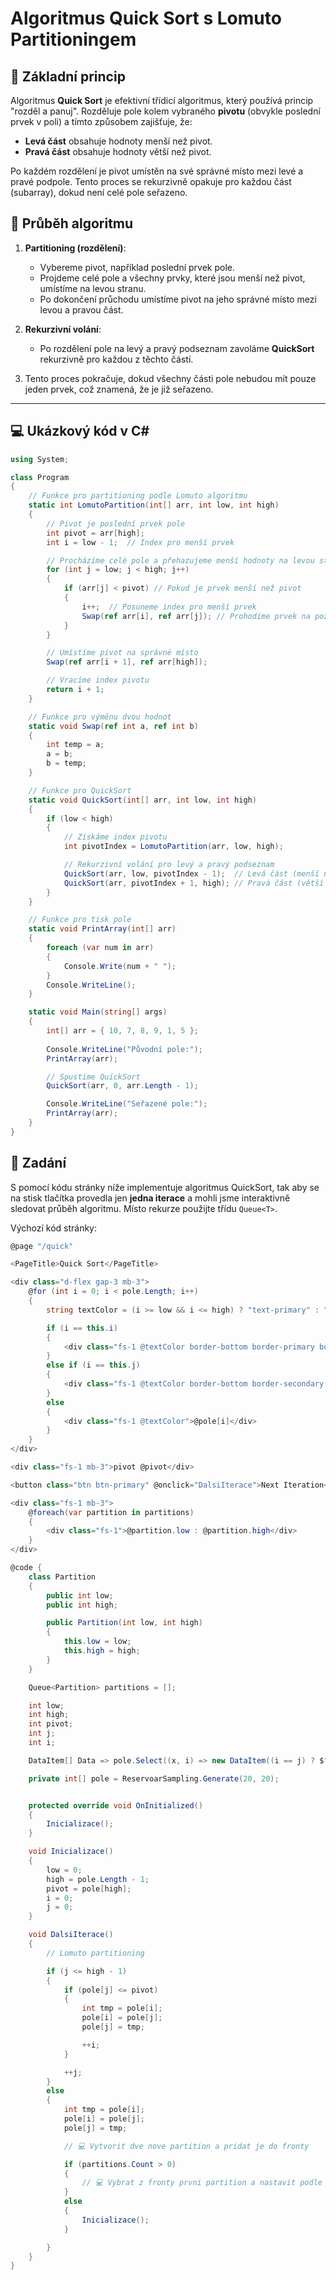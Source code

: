 # Algoritmus Quick Sort s Lomuto Partitioningem

## 🔢 Základní princip

Algoritmus **Quick Sort** je efektivní třídicí algoritmus, který používá princip "rozděl a panuj". Rozděluje pole kolem vybraného **pivotu** (obvykle poslední prvek v poli) a tímto způsobem zajišťuje, že:

- **Levá část** obsahuje hodnoty menší než pivot.
- **Pravá část** obsahuje hodnoty větší než pivot.

Po každém rozdělení je pivot umístěn na své správné místo mezi levé a pravé podpole. Tento proces se rekurzivně opakuje pro každou část (subarray), dokud není celé pole seřazeno.

## 🔄 Průběh algoritmu

1. **Partitioning (rozdělení)**:
   - Vybereme pivot, například poslední prvek pole.
   - Projdeme celé pole a všechny prvky, které jsou menší než pivot, umístíme na levou stranu.
   - Po dokončení průchodu umístíme pivot na jeho správné místo mezi levou a pravou část.

2. **Rekurzivní volání**:
   - Po rozdělení pole na levý a pravý podseznam zavoláme **QuickSort** rekurzivně pro každou z těchto částí.

3. Tento proces pokračuje, dokud všechny části pole nebudou mít pouze jeden prvek, což znamená, že je již seřazeno.

---

## 💻 Ukázkový kód v C#

```csharp
using System;

class Program
{
    // Funkce pro partitioning podle Lomuto algoritmu
    static int LomutoPartition(int[] arr, int low, int high)
    {
        // Pivot je poslední prvek pole
        int pivot = arr[high];
        int i = low - 1;  // Index pro menší prvek

        // Procházíme celé pole a přehazujeme menší hodnoty na levou stranu
        for (int j = low; j < high; j++)
        {
            if (arr[j] < pivot) // Pokud je prvek menší než pivot
            {
                i++;  // Posuneme index pro menší prvek
                Swap(ref arr[i], ref arr[j]); // Prohodíme prvek na pozici i a j
            }
        }

        // Umístíme pivot na správné místo
        Swap(ref arr[i + 1], ref arr[high]);

        // Vracíme index pivotu
        return i + 1;
    }

    // Funkce pro výměnu dvou hodnot
    static void Swap(ref int a, ref int b)
    {
        int temp = a;
        a = b;
        b = temp;
    }

    // Funkce pro QuickSort
    static void QuickSort(int[] arr, int low, int high)
    {
        if (low < high)
        {
            // Získáme index pivotu
            int pivotIndex = LomutoPartition(arr, low, high);

            // Rekurzivní volání pro levý a pravý podseznam
            QuickSort(arr, low, pivotIndex - 1);  // Levá část (menší než pivot)
            QuickSort(arr, pivotIndex + 1, high); // Pravá část (větší než pivot)
        }
    }

    // Funkce pro tisk pole
    static void PrintArray(int[] arr)
    {
        foreach (var num in arr)
        {
            Console.Write(num + " ");
        }
        Console.WriteLine();
    }

    static void Main(string[] args)
    {
        int[] arr = { 10, 7, 8, 9, 1, 5 };
        
        Console.WriteLine("Původní pole:");
        PrintArray(arr);

        // Spustíme QuickSort
        QuickSort(arr, 0, arr.Length - 1);

        Console.WriteLine("Seřazené pole:");
        PrintArray(arr);
    }
}
```

## 🚀 Zadání

S pomocí kódu stránky níže implementuje algoritmus QuickSort, tak aby se na stisk tlačítka provedla jen **jedna iterace** a mohli jsme interaktivně sledovat průběh algoritmu. Místo rekurze použijte třídu `Queue<T>`.

Výchozí kód stránky:

```csharp
@page "/quick"

<PageTitle>Quick Sort</PageTitle>

<div class="d-flex gap-3 mb-3">
    @for (int i = 0; i < pole.Length; i++)
    {
        string textColor = (i >= low && i <= high) ? "text-primary" : "text-secondary";

        if (i == this.i)
        {
            <div class="fs-1 @textColor border-bottom border-primary border-3">@pole[i]</div>
        }
        else if (i == this.j)
        {
            <div class="fs-1 @textColor border-bottom border-secondary border-3">@pole[i]</div>
        }
        else
        {
            <div class="fs-1 @textColor">@pole[i]</div>
        }
    }
</div>

<div class="fs-1 mb-3">pivot @pivot</div>

<button class="btn btn-primary" @onclick="DalsiIterace">Next Iteration</button>

<div class="fs-1 mb-3">
    @foreach(var partition in partitions)
    {
        <div class="fs-1">@partition.low : @partition.high</div>
    }
</div>

@code {
    class Partition
    {
        public int low;
        public int high;

        public Partition(int low, int high)
        {
            this.low = low;
            this.high = high;
        }
    }

    Queue<Partition> partitions = [];

    int low;
    int high;
    int pivot;
    int j;
    int i;

    DataItem[] Data => pole.Select((x, i) => new DataItem((i == j) ? $">{i + 1}<" : $"{i + 1}", x)).ToArray();

    private int[] pole = ReservoarSampling.Generate(20, 20);


    protected override void OnInitialized()
    {
        Inicializace();
    }

    void Inicializace()
    {
        low = 0;
        high = pole.Length - 1;
        pivot = pole[high];
        i = 0;
        j = 0;
    }

    void DalsiIterace()
    {
        // Lomuto partitioning

        if (j <= high - 1)
        {
            if (pole[j] <= pivot)
            {
                int tmp = pole[i];
                pole[i] = pole[j];
                pole[j] = tmp;

                ++i;
            }

            ++j;
        }
        else
        {
            int tmp = pole[i];
            pole[i] = pole[j];
            pole[j] = tmp;

            // 💻 Vytvorit dve nove partition a pridat je do fronty

            if (partitions.Count > 0)
            {
                // 💻 Vybrat z fronty prvni partition a nastavit podle ni hodnoty
            }
            else
            {
                Inicializace();
            }

        }
    }
}
```